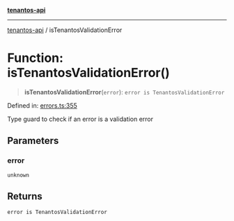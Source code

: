 [**tenantos-api**](../README.md)

***

[tenantos-api](../globals.md) / isTenantosValidationError

# Function: isTenantosValidationError()

> **isTenantosValidationError**(`error`): `error is TenantosValidationError`

Defined in: [errors.ts:355](https://github.com/shadmanZero/tenantos-api/blob/fe61944d7cb3ee6cc3061a8309e45287291cb501/src/errors.ts#L355)

Type guard to check if an error is a validation error

## Parameters

### error

`unknown`

## Returns

`error is TenantosValidationError`
